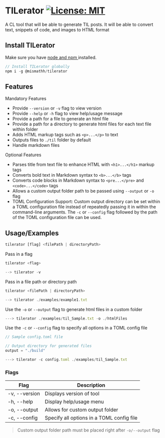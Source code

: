 # TILerator [![License: MIT](https://img.shields.io/badge/License-MIT-yellow.svg)](https://opensource.org/licenses/MIT)

A CL tool that will be able to generate TIL posts. It will be able to convert text, snippets of code, and images to HTML format

## Install TILerator
Make sure you have [node and npm ](https://nodejs.org/en/download) installed.

```JavaScript
// Install TILerator globally
npm i -g @mismathh/tilerator
```

## Features

Mandatory Features

- Provide `--version` or `-v` flag to view version
- Provide `--help` or `-h` flag to view help/usage message
- Provide a path for a file to generate an html file
- Provide a path for a directory to generate html files for each text file within folder
- Adds HTML markup tags such as `<p>...</p>` to text
- Outputs files to `./til` folder by default
- Handle markdown files

Optional Features

- Parses title from text file to enhance HTML with `<h1>...</h1>` markup tags
- Converts bold text in Markdown syntax to `<b>...</b>` tags
- Converts code blocks in Markdown syntax to `<pre...</pre>` and `<code>...</code>` tags
- Allows a custom output folder path to be passed using `--output` or `-o` flag
- TOML Configuration Support: Custom output directory can be set within a TOML configuration file instead of repeatedly passing it in within the command-line arguments. The `-c` or `--config` flag followed by the path of the TOML configuration file can be used. 

## Usage/Examples

```JavaScript
tilerator [flag] <filePath | directoryPath>
```

Pass in a flag

```JavaScript
tilerator <flag>

--> tilerator -v
```

Pass in a file path or directory path

```JavaScript
tilerator <filePath | directoryPath>

--> tilerator ./examples/example1.txt
```

Use the `-o` or `--output` flag to generate html files in a custom folder

```JavaScript
---> tilerator ./examples/til_Sample.txt -o ./htmlFiles
```

Use the `-c` or `--config` flag to specify all options in a TOML config file

```JavaScript
// Sample config.toml file

// Output directory for generated files
output = "./build"
```

```JavaScript
---> tilerator -c config.toml ./examples/til_Sample.txt
```

### Flags

| Flag          | Description                               |
| ------------- | ----------------------------------------- |
| -v, --version | Displays version of tool                  |
| -h, --help    | Display help/usage menu                   |
| -o, --output  | Allows for custom output folder           |
| -c, --config  | Specify all options in a TOML config file |

> Custom output folder path must be placed right after `-o/--output` flag
